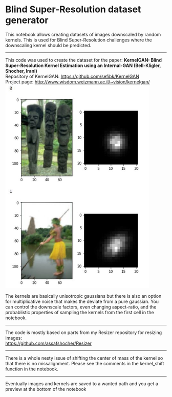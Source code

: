 # Blind Super-Resolution dataset generator
This notebook allows creating datasets of images downscaled by random kernels.
This is used for Blind Super-Resolution challenges where the downscaling kernel should be predicted.

----------

This code was used to create the dataset for the paper: 
**KernelGAN: Blind Super-Resolution Kernel Estimation using an Internal-GAN (Bell-Kligler, Shocher, Irani)**  
Repository of KernelGAN: https://github.com/sefibk/KernelGAN  
Project page: http://www.wisdom.weizmann.ac.il/~vision/kernelgan/
![](/figs/fig.JPG)

The kernels are basically unisotropic gaussians but there is also an option for multiplicative noise that makes the deviate from a pure gaussian.
You can control the downscale factors, even changing aspect-ratio, and the probablistic properties of sampling the kernels from the first cell in the notebook.

---------
The code is mostly based on parts from my Resizer repository for resizing images:  
https://github.com/assafshocher/Resizer

----------
There is a whole nesty issue of shifting the center of mass of the kernel so that there is no missalignment. Please see the comments in the kernel_shift function in the notebook.

----------
Eventually images and kernels are saved to a wanted path and you get a preview at the bottom of the notebook

